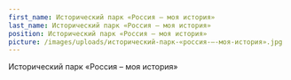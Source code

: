 ```yaml
---
first_name: Исторический парк «Россия – моя история»
last_name: Исторический парк «Россия – моя история»
position: Исторический парк «Россия – моя история»
picture: /images/uploads/исторический-парк-«россия-–-моя-история».jpg
---
```

Исторический парк «Россия – моя история»